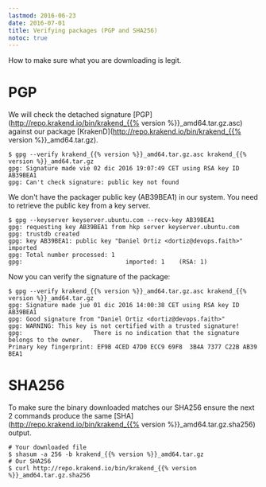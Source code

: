 ```yaml
---
lastmod: 2016-06-23
date: 2016-07-01
title: Verifying packages (PGP and SHA256)
notoc: true
---
```

How to make sure what you are downloading is legit.

# PGP
We will check the detached signature [PGP](http://repo.krakend.io/bin/krakend_{{% version %}}_amd64.tar.gz.asc) against our package [KrakenD](http://repo.krakend.io/bin/krakend_{{% version %}}_amd64.tar.gz).

    $ gpg --verify krakend_{{% version %}}_amd64.tar.gz.asc krakend_{{% version %}}_amd64.tar.gz
    gpg: Signature made vie 02 dic 2016 19:07:49 CET using RSA key ID AB39BEA1
    gpg: Can't check signature: public key not found

We don't have the packager public key (AB39BEA1) in our system. You need to retrieve the public key from a key server.

    $ gpg --keyserver keyserver.ubuntu.com --recv-key AB39BEA1
    gpg: requesting key AB39BEA1 from hkp server keyserver.ubuntu.com
    gpg: trustdb created
    gpg: key AB39BEA1: public key "Daniel Ortiz <dortiz@devops.faith>" imported
    gpg: Total number processed: 1
    gpg:							 imported: 1	(RSA: 1)

Now you can verify the signature of the package:

    $ gpg --verify krakend_{{% version %}}_amd64.tar.gz.asc krakend_{{% version %}}_amd64.tar.gz
    gpg: Signature made jue 01 dic 2016 14:00:38 CET using RSA key ID AB39BEA1
    gpg: Good signature from "Daniel Ortiz <dortiz@devops.faith>"
    gpg: WARNING: This key is not certified with a trusted signature!
    gpg:					There is no indication that the signature belongs to the owner.
    Primary key fingerprint: EF9B 4CED 47D0 ECC9 69F8  3B4A 7377 C22B AB39 BEA1


# SHA256

To make sure the binary downloaded matches our SHA256 ensure the next 2 commands produce the same [SHA](http://repo.krakend.io/bin/krakend_{{% version %}}_amd64.tar.gz.sha256) output.

    # Your downloaded file
	$ shasum -a 256 -b krakend_{{% version %}}_amd64.tar.gz
    # Our SHA256
    $ curl http://repo.krakend.io/bin/krakend_{{% version %}}_amd64.tar.gz.sha256

